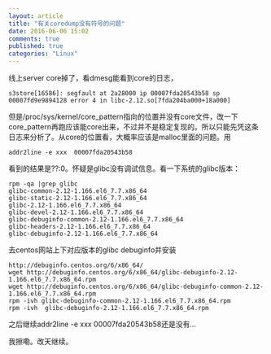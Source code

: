 ```yaml
---
layout: article
title: "有关coredump没有符号的问题"
date: 2016-06-06 15:02
comments: true
published: true
categories: "Linux"
---
```


  线上server core掉了，看dmesg能看到core的日志，

    s3store[16586]: segfault at 2a28000 ip 00007fda20543b58 sp 00007fd9e9894128 error 4 in libc-2.12.so[7fda204ba000+18a000]

  但是/proc/sys/kernel/core_pattern指向的位置并没有core文件，改一下core_pattern再跑应该能core出来，不过并不是稳定复现的。所以只能先凭这条日志来分析了。从core的位置看，大概率应该是malloc里面的问题。用

    addr2line -e xxx  00007fda20543b58

  看到的结果是??:0。怀疑是glibc没有调试信息。看一下系统的glibc版本：
  
	rpm -qa |grep glibc
	glibc-common-2.12-1.166.el6_7.7.x86_64
	glibc-static-2.12-1.166.el6_7.7.x86_64
	glibc-2.12-1.166.el6_7.7.x86_64
	glibc-devel-2.12-1.166.el6_7.7.x86_64
	glibc-debuginfo-common-2.12-1.166.el6_7.7.x86_64
	glibc-headers-2.12-1.166.el6_7.7.x86_64
	glibc-debuginfo-2.12-1.166.el6_7.7.x86_64

  去centos网站上下对应版本的glibc debuginfo并安装
  
    http://debuginfo.centos.org/6/x86_64/
    wget http://debuginfo.centos.org/6/x86_64/glibc-debuginfo-2.12-1.166.el6_7.7.x86_64.rpm
    wget http://debuginfo.centos.org/6/x86_64/glibc-debuginfo-common-2.12-1.166.el6_7.7.x86_64.rpm
    rpm -ivh glibc-debuginfo-common-2.12-1.166.el6_7.7.x86_64.rpm
    rpm -ivh  glibc-debuginfo-2.12-1.166.el6_7.7.x86_64.rpm

  之后继续addr2line -e xxx 00007fda20543b58还是没有...
 
  我擦嘞。改天继续。